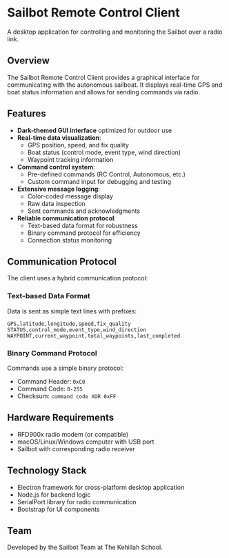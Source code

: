 # Sailbot Remote Control Client

A desktop application for controlling and monitoring the Sailbot over a radio link.

## Overview

The Sailbot Remote Control Client provides a graphical interface for communicating with the autonomous sailboat. It displays real-time GPS and boat status information and allows for sending commands via radio.

## Features

- **Dark-themed GUI interface** optimized for outdoor use
- **Real-time data visualization**:
  - GPS position, speed, and fix quality
  - Boat status (control mode, event type, wind direction)
  - Waypoint tracking information
- **Command control system**:
  - Pre-defined commands (RC Control, Autonomous, etc.)
  - Custom command input for debugging and testing
- **Extensive message logging**:
  - Color-coded message display
  - Raw data inspection
  - Sent commands and acknowledgments
- **Reliable communication protocol**:
  - Text-based data format for robustness
  - Binary command protocol for efficiency
  - Connection status monitoring

## Communication Protocol

The client uses a hybrid communication protocol:

### Text-based Data Format
Data is sent as simple text lines with prefixes:
```
GPS,latitude,longitude,speed,fix_quality
STATUS,control_mode,event_type,wind_direction
WAYPOINT,current_waypoint,total_waypoints,last_completed
```

### Binary Command Protocol
Commands use a simple binary protocol:
- Command Header: `0xC0`
- Command Code: `0-255`
- Checksum: `command code XOR 0xFF`

## Hardware Requirements

- RFD900x radio modem (or compatible)
- macOS/Linux/Windows computer with USB port
- Sailbot with corresponding radio receiver

## Technology Stack

- Electron framework for cross-platform desktop application
- Node.js for backend logic
- SerialPort library for radio communication
- Bootstrap for UI components

## Team

Developed by the Sailbot Team at The Kehillah School.
